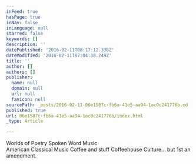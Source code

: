 ```yaml
---
inFeed: true
hasPage: true
inNav: false
inLanguage: null
starred: false
keywords: []
description: ''
datePublished: '2016-02-11T08:17:12.336Z'
dateModified: '2016-02-11T07:04:38.249Z'
title: ''
author: []
authors: []
publisher:
  name: null
  domain: null
  url: null
  favicon: null
sourcePath: _posts/2016-02-11-06e1587c-fb6a-41e5-aa94-1ac0c241776b.md
published: true
url: 06e1587c-fb6a-41e5-aa94-1ac0c241776b/index.html
_type: Article

---
```

Worlds of Poetry Spoken Word Music   
American Classical Music Coffee and stuff Coffeehouse Culture... but 1st an amendment.